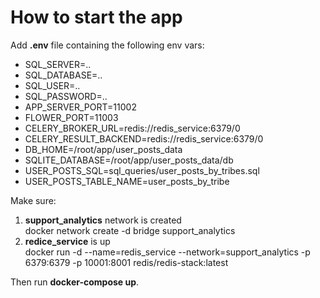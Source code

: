 # How to start the app

Add **.env** file containing the following env vars:
- SQL_SERVER=..
- SQL_DATABASE=..
- SQL_USER=..
- SQL_PASSWORD=..
- APP_SERVER_PORT=11002
- FLOWER_PORT=11003
- CELERY_BROKER_URL=redis://redis_service:6379/0
- CELERY_RESULT_BACKEND=redis://redis_service:6379/0
- DB_HOME=/root/app/user_posts_data
- SQLITE_DATABASE=/root/app/user_posts_data/db
- USER_POSTS_SQL=sql_queries/user_posts_by_tribes.sql
- USER_POSTS_TABLE_NAME=user_posts_by_tribe

Make sure:
1. <b>support_analytics</b> network is created<br>
    docker network create -d bridge support_analytics
2. <b>redice_service</b> is up<br>
    docker run -d --name=redis_service --network=support_analytics -p 6379:6379 -p 10001:8001 redis/redis-stack:latest

Then run <b>docker-compose up</b>.